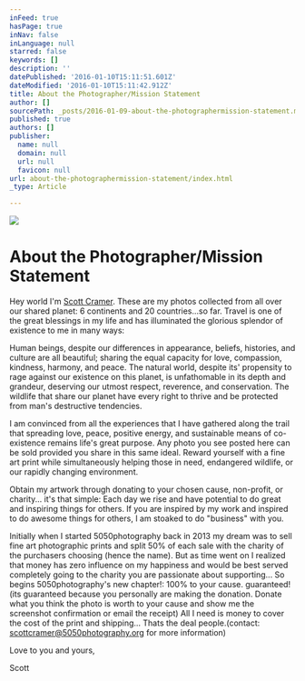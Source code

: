```yaml
---
inFeed: true
hasPage: true
inNav: false
inLanguage: null
starred: false
keywords: []
description: ''
datePublished: '2016-01-10T15:11:51.601Z'
dateModified: '2016-01-10T15:11:42.912Z'
title: About the Photographer/Mission Statement
author: []
sourcePath: _posts/2016-01-09-about-the-photographermission-statement.md
published: true
authors: []
publisher:
  name: null
  domain: null
  url: null
  favicon: null
url: about-the-photographermission-statement/index.html
_type: Article

---
```

![](https://the-grid-user-content.s3-us-west-2.amazonaws.com/e1c4baa2-712f-44e5-98dc-17c90d0090e6.jpg)

# About the Photographer/Mission Statement

Hey world I'm [Scott Cramer][0]. These are my photos collected from all over our shared planet: 6 continents and 20 countries...so far. Travel is one of the great blessings in my life and has illuminated the glorious splendor of existence to me in many ways: 

Human beings, despite our differences in appearance, beliefs, histories, and culture are all beautiful; sharing the equal capacity for love, compassion, kindness, harmony, and peace. The natural world, despite its' propensity to rage against our existence on this planet, is unfathomable in its depth and grandeur, deserving our utmost respect, reverence, and conservation. The wildlife that share our planet have every right to thrive and be protected from man's destructive tendencies. 

I am convinced from all the experiences that I have gathered along the trail that spreading love, peace, positive energy, and sustainable means of co-existence remains life's great purpose. Any photo you see posted here can be sold provided you share in this same ideal. Reward yourself with a fine art print while simultaneously helping those in need, endangered wildlife, or our rapidly changing environment. 

Obtain my artwork through donating to your chosen cause, non-profit, or charity... it's that simple: Each day we rise and have potential to do great and inspiring things for others. If you are inspired by my work and inspired to do awesome things for others, I am stoaked to do "business" with you.  

Initially when I started 5050photography back in 2013 my dream was to sell fine art photographic prints and split 50% of each sale with the charity of the purchasers choosing (hence the name). But as time went on I realized that money has zero influence on my happiness and would be best served completely going to the charity you are passionate about supporting... So begins 5050photography's new chapter!: 100% to your cause. guaranteed! (its guaranteed because you personally are making the donation. Donate what you think the photo is worth to your cause and show me the screenshot confirmation or email the receipt) All I need is money to cover the cost of the print and shipping... Thats the deal people.(contact: scottcramer@5050photography.org for more information) 

Love to you and yours,

Scott

[0]: https://thegrid.ai/scottcramer